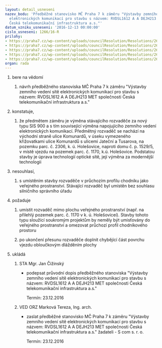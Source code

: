 ```yaml
---
layout: detail_usneseni
nazev_bodu: 'Předběžné stanovisko MČ Praha 7 k záměru "Výstavby zemního vedení sítě
  elektronických komunikací pro stavbu s názvem: RVDSL1612 A A DEJH213 MET společnosti
  Česká telekomunikační infrastruktura a.s."'
datum_vzniku_usneseni: '2016-12-13 00:00:00'
cislo_usneseni: 1266/16-R
prilohy:
- https://praha7.cz/wp-content/uploads/councilResolution/Resolutions/26967/export/c1_Duvodova_zprava_kabel_Komunardu_1529_53_~146166.docx
- https://praha7.cz/wp-content/uploads/councilResolution/Resolutions/26967/export/c2_Navrh_pruvodniho_dopisu_predbezneho_stanoviska_MC_P7_k_zameru_vystavbyrozvadece_ulKomunardu~146165.doc
- https://praha7.cz/wp-content/uploads/councilResolution/Resolutions/26967/export/c3_zadostoposouzenizameruvystavbyrozvadeceulKomunardu~146164.pdf
- https://praha7.cz/wp-content/uploads/councilResolution/Resolutions/26967/export/c5fotodokumentace~146162.pdf
- https://praha7.cz/wp-content/uploads/councilResolution/Resolutions/26967/export/export~297121.pdf
organ: rada
---
```

<ol id="urzList" class="urzList_view"><li class="urzClass1" id=""><span name="1">bere na vědomí</span><ol class="urzOlClass" id=""><li class="urzClass2" id="" style="text-align: left;"><span><p>návrh předběžného stanoviska MČ Praha 7 k záměru "Výstavby zemního vedení sítě elektronických komunikací pro stavbu s názvem: RVDSL1612 A A DEJH213 MET společnosti Česká telekomunikační infrastruktura a.s."</p></span></li></ol></li><li class="urzClass1" id=""><span name="50">konstatuje,</span><ol class="urzOlClass" id=""><li class="urzClass2" id="" style="text-align: left;"><span><p>že předmětem záměru je výměna stávajícího rozvaděče za nový typu SIS 900 a s tím související výměna napojujícího zemního vedení elektronických komunikací. Předmětný rozvaděč se nachází na východní straně ulice Komunardů, v úseku vymezeného křižovatkami ulice Komunardů s ulicemi Jateční a Tusarova, na pozemku parc. č. 2306, k. ú. Holešovice, naproti domu č. p. 1529/5, v místě vjezdu na pozemek parc. č. 1170, k.ú. Holešovice.&nbsp;Podstatou stavby je úprava technologií optické sítě, její výměna za modernější technologii</p></span></li></ol></li><li class="urzClass1" id=""><span name="56">nesouhlasí,</span><ol class="urzOlClass" id=""><li class="urzClass2" id="" style="text-align: left;"><span><p>s umístěním stavby rozvaděče v průchozím profilu chodníku jako veřejného prostranství. Stávající rozvaděč byl umístěn bez souhlasu silničního správního úřadu</p></span></li></ol></li><li class="urzClass1" id=""><span name="62">požaduje</span><ol class="urzOlClass"><li class="urzClass2" id="" style="text-align: left;"><span><p>umístit rozvaděč mimo plochu veřejného prostranství (např. na přilehlý pozemek parc. č. 1170 v k. ú. Holešoviceí).&nbsp;Stavby tohoto typu sloužící soukromým projektům by neměly být umisťovány do veřejného prostranství a omezovat průchozí profil chodníkového prostoru</p></span></li><li class="urzClass2" id="" style="text-align: left;"><span><p>po ukončení přesunu rozvaděče doplnit chybějící část povrchu vjezdu obloučkovým dlážděním plochy</p></span></li></ol></li><li class="urzClass1" id="urzUkoly"><span name="1">ukládá</span><ol class="urzOlClass"><li class="urzClass2"><span><p>STA Mgr. Jan Čižinský</p></span><ul class="urzUlClass"><li class="urzClass3"><span><p>podepsat průvodní dopis předběžného stanoviska  "Výstavby zemního vedení sítě elektronických komunikací pro stavbu s názvem: RVDSL1612 A A DEJH213 MET společnosti Česká telekomunikační infrastruktura a.s."</p></span><span class="urzUkolTermin">  Termín:&nbsp;23.12.2016</span></li></ul></li><li class="urzClass2"><span><p>VED ORZ Marková Tereza, Ing. arch.</p></span><ul class="urzUlClass"><li class="urzClass3"><span><p>zaslat předběžné stanovisko MČ Praha 7 k záměru "Výstavby zemního vedení sítě elektronických komunikací pro stavbu s názvem: RVDSL1612 A A DEJH213 MET společnosti Česká telekomunikační infrastruktura a.s." žadateli - S com s. r. o.</p></span><span class="urzUkolTermin">  Termín:&nbsp;23.12.2016</span></li></ul></li></ol></li></ol>
